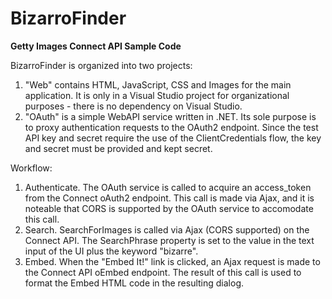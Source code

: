 BizarroFinder
=============

**Getty Images Connect API Sample Code**

BizarroFinder is organized into two projects:
 1. "Web" contains HTML, JavaScript, CSS and Images for the main application. It is only in a Visual Studio project for organizational purposes - there is no dependency on Visual Studio.
 2. "OAuth" is a simple WebAPI service written in .NET. Its sole purpose is to proxy authentication requests to the OAuth2 endpoint. Since the test API key and secret require the use of the ClientCredentials flow, the key and secret must be provided and kept secret.

Workflow:
 1. Authenticate. The OAuth service is called to acquire an access_token from the Connect oAuth2 endpoint. This call is made via Ajax, and it is noteable that CORS is supported by the OAuth service to accomodate this call.
 2. Search. SearchForImages is called via Ajax (CORS supported) on the Connect API. The SearchPhrase property is set to the value in the text input of the UI plus the keyword "bizarre".
 3. Embed. When the "Embed It!" link is clicked, an Ajax request is made to the Connect API oEmbed endpoint. The result of this call is used to format the Embed HTML code in the resulting dialog.
